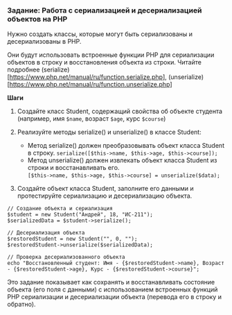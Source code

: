 ### Задание: Работа с сериализацией и десериализацией объектов на PHP

Нужно создать классы, которые могут быть сериализованы и десериализованы в PHP.  

Они будут использовать встроенные функции PHP для сериализации объектов в строку и восстановления объекта из строки.
Читайте подробнее (serialize)[https://www.php.net/manual/ru/function.serialize.php], (unserialize)[https://www.php.net/manual/ru/function.unserialize.php]

**Шаги**

1. Создайте класс Student, содержащий свойства об объекте студента (например, имя `$name`, возраст `$age`, курс `$course`)

2. Реализуйте методы serialize() и unserialize() в классе Student:
   - Метод serialize() должен преобразовывать объект класса Student в строку.
   `serialize([$this->name, $this->age, $this->course]);`
   - Метод unserialize() должен извлекать объект класса Student из строки и восстанавливать его.  
    `[$this->name, $this->age, $this->course] = unserialize($data);`

3. Создайте объект класса Student, заполните его данными и протестируйте сериализацию и десериализацию объекта.
```
// Создание объекта и сериализация
$student = new Student("Андрей", 18, "ИС-211");
$serializedData = $student->serialize();

// Десериализация объекта
$restoredStudent = new Student("", 0, "");
$restoredStudent->unserialize($serializedData);

// Проверка десериализованного объекта
echo "Восстановленный студент: Имя - {$restoredStudent->name}, Возраст - {$restoredStudent->age}, Курс - {$restoredStudent->course}";
```

Это задание показывает как сохранять и восстанавливать состояние объекта (его поля с данными)
с использованием встроенных функций PHP сериализации и десериализации объекта (перевода его в строку и обратно).  
